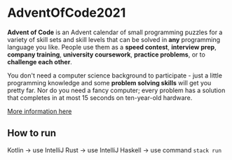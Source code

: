 # AdventOfCode2021

**Advent of Code** is an Advent calendar of small programming puzzles for a variety of skill sets and skill levels that can be solved in **any** programming language you like. 
People use them as a **speed contest**, **interview prep**, **company training**, **university coursework**, **practice problems**, or to **challenge each other**.

You don't need a computer science background to participate - just a little programming knowledge and some **problem solving skills** will get you pretty far. 
Nor do you need a fancy computer; every problem has a solution that completes in at most 15 seconds on ten-year-old hardware.

[More information here](https://adventofcode.com/2021/about)


## How to run

Kotlin -> use IntelliJ
Rust -> use IntelliJ
Haskell -> use command `stack run`
